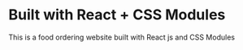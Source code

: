# Built with React + CSS Modules

This is a food ordering website built with React js and CSS Modules
